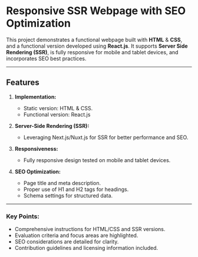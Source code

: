 # Responsive SSR Webpage with SEO Optimization

This project demonstrates a functional webpage built with **HTML** & **CSS**, and a functional version developed using **React.js**. It supports **Server Side Rendering (SSR)**, is fully responsive for mobile and tablet devices, and incorporates SEO best practices.

---

## Features

1. **Implementation:**
   - Static version: HTML & CSS.
   - Functional version: React.js 

2. **Server-Side Rendering (SSR):**
   - Leveraging Next.js/Nuxt.js for SSR for better performance and SEO.

3. **Responsiveness:**
   - Fully responsive design tested on mobile and tablet devices.

4. **SEO Optimization:**
   - Page title and meta description.
   - Proper use of H1 and H2 tags for headings.
   - Schema settings for structured data.

---

### Key Points:
- Comprehensive instructions for HTML/CSS and SSR versions.
- Evaluation criteria and focus areas are highlighted.
- SEO considerations are detailed for clarity.
- Contribution guidelines and licensing information included.
